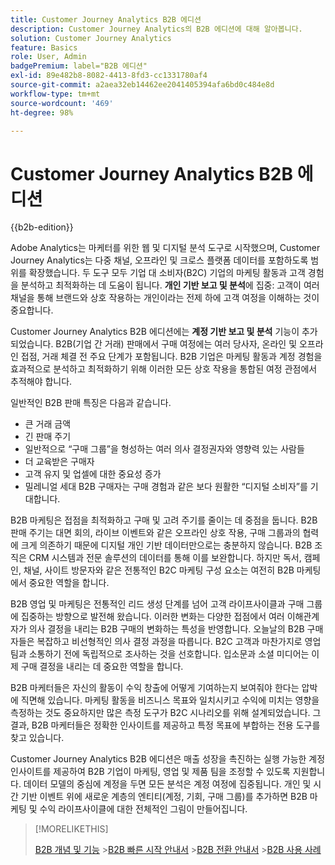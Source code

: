 ```yaml
---
title: Customer Journey Analytics B2B 에디션
description: Customer Journey Analytics의 B2B 에디션에 대해 알아봅니다.
solution: Customer Journey Analytics
feature: Basics
role: User, Admin
badgePremium: label="B2B 에디션"
exl-id: 89e482b8-8082-4413-8fd3-cc1331780af4
source-git-commit: a2aea32eb14462ee2041405394afa6bd0c484e8d
workflow-type: tm+mt
source-wordcount: '469'
ht-degree: 98%

---
```



# Customer Journey Analytics B2B 에디션

{{b2b-edition}}

Adobe Analytics는 마케터를 위한 웹 및 디지털 분석 도구로 시작했으며, Customer Journey Analytics는 다중 채널, 오프라인 및 크로스 플랫폼 데이터를 포함하도록 범위를 확장했습니다.  두 도구 모두 기업 대 소비자(B2C) 기업의 마케팅 활동과 고객 경험을 분석하고 최적화하는 데 도움이 됩니다. **개인 기반 보고 및 분석**&#x200B;에 집중: 고객이 여러 채널을 통해 브랜드와 상호 작용하는 개인이라는 전제 하에 고객 여정을 이해하는 것이 중요합니다.

Customer Journey Analytics B2B 에디션에는 **계정 기반 보고 및 분석** 기능이 추가되었습니다. B2B(기업 간 거래) 판매에서 구매 여정에는 여러 당사자, 온라인 및 오프라인 접점, 거래 체결 전 주요 단계가 포함됩니다. B2B 기업은 마케팅 활동과 계정 경험을 효과적으로 분석하고 최적화하기 위해 이러한 모든 상호 작용을 통합된 여정 관점에서 추적해야 합니다.

일반적인 B2B 판매 특징은 다음과 같습니다.

* 큰 거래 금액
* 긴 판매 주기
* 일반적으로 “구매 그룹”을 형성하는 여러 의사 결정권자와 영향력 있는 사람들
* 더 교육받은 구매자
* 고객 유지 및 업셀에 대한 중요성 증가
* 밀레니얼 세대 B2B 구매자는 구매 경험과 같은 보다 원활한 “디지털 소비자”를 기대합니다.

B2B 마케팅은 접점을 최적화하고 구매 및 고려 주기를 줄이는 데 중점을 둡니다. B2B 판매 주기는 대면 회의, 라이브 이벤트와 같은 오프라인 상호 작용, 구매 그룹과의 협력에 크게 의존하기 때문에 디지털 개인 기반 데이터만으로는 충분하지 않습니다. B2B 조직은 CRM 시스템과 전문 솔루션의 데이터를 통해 이를 보완합니다. 하지만 독서, 캠페인, 채널, 사이트 방문자와 같은 전통적인 B2C 마케팅 구성 요소는 여전히 B2B 마케팅에서 중요한 역할을 합니다.

B2B 영업 및 마케팅은 전통적인 리드 생성 단계를 넘어 고객 라이프사이클과 구매 그룹에 집중하는 방향으로 발전해 왔습니다. 이러한 변화는 다양한 접점에서 여러 이해관계자가 의사 결정을 내리는 B2B 구매의 변화하는 특성을 반영합니다. 오늘날의 B2B 구매자들은 복잡하고 비선형적인 의사 결정 과정을 따릅니다. B2C 고객과 마찬가지로 영업팀과 소통하기 전에 독립적으로 조사하는 것을 선호합니다. 입소문과 소셜 미디어는 이제 구매 결정을 내리는 데 중요한 역할을 합니다.

B2B 마케터들은 자신의 활동이 수익 창출에 어떻게 기여하는지 보여줘야 한다는 압박에 직면해 있습니다.  마케팅 활동을 비즈니스 목표와 일치시키고 수익에 미치는 영향을 측정하는 것도 중요하지만 많은 측정 도구가 B2C 시나리오를 위해 설계되었습니다. 그 결과, B2B 마케터들은 정확한 인사이트를 제공하고 특정 목표에 부합하는 전용 도구를 찾고 있습니다.

Customer Journey Analytics B2B 에디션은 매출 성장을 촉진하는 실행 가능한 계정 인사이트를 제공하여 B2B 기업이 마케팅, 영업 및 제품 팀을 조정할 수 있도록 지원합니다. 데이터 모델의 중심에 계정을 두면 모든 분석은 계정 여정에 집중됩니다. 개인 및 시간 기반 이벤트 위에 새로운 계층의 엔티티(계정, 기회, 구매 그룹)를 추가하면 B2B 마케팅 및 수익 라이프사이클에 대한 전체적인 그림이 만들어집니다.


>[!MORELIKETHIS]
>
>[B2B 개념 및 기능](cja-b2b-concepts-features.md)
>&#x200B;>[B2B 빠른 시작 안내서](cja-b2b-quick-start-guide.md)
>&#x200B;>[B2B 전환 안내서](cja-b2b-transition.md)
>&#x200B;>[B2B 사용 사례](/help/use-cases/b2b/b2b-edition/use-cases-overview.md)
>
